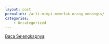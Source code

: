 ```yaml
---
layout: post
permalink: /arti-mimpi-memeluk-orang-menangis/
categories:
    - Uncategorized
---
```


[Baca Selengkapnya](/07)